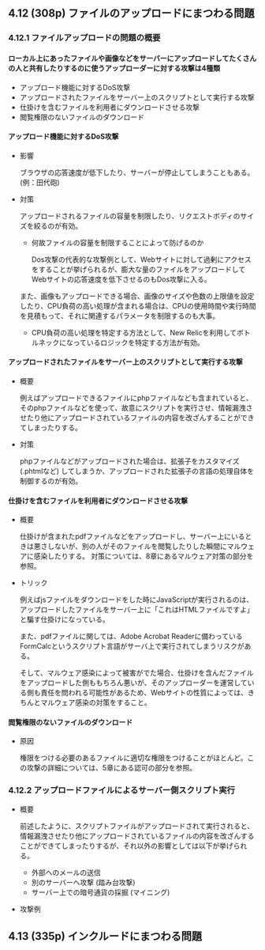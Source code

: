 ## 4.12 (308p) ファイルのアップロードにまつわる問題
### 4.12.1 ファイルアップロードの問題の概要
#### ローカル上にあったファイルや画像などをサーバーにアップロードしてたくさんの人と共有したりするのに使うアップローダーに対する攻撃は4種類
- アップロード機能に対するDoS攻撃
- アップロードされたファイルをサーバー上のスクリプトとして実行する攻撃
- 仕掛けを含むファイルを利用者にダウンロードさせる攻撃
- 閲覧権限のないファイルのダウンロード

#### アップロード機能に対するDoS攻撃
- 影響

  ブラウザの応答速度が低下したり、サーバーが停止してしまうこともある。(例：田代砲)
- 対策

  アップロードされるファイルの容量を制限したり、リクエストボディのサイズを絞るのが有効。
  - 何故ファイルの容量を制限することによって防げるのか

    Dos攻撃の代表的な攻撃例として、Webサイトに対して過剰にアクセスをすることが挙げられるが、膨大な量のファイルをアップロードしてWebサイトの応答速度を低下させるのもDos攻撃に入る。

  また、画像もアップロードできる場合、画像のサイズや色数の上限値を設定したり、CPU負荷の高い処理が含まれる場合は、CPUの使用時間や実行時間を見積もって、それに関連するパラメータを制限するのも大事。
  - CPU負荷の高い処理を特定する方法として、New Relicを利用してボトルネックになっているロジックを特定する方法が有効。

#### アップロードされたファイルをサーバー上のスクリプトとして実行する攻撃

  - 概要

    例えばアップロードできるファイルにphpファイルなども含まれていると、そのphpファイルなどを使って、故意にスクリプトを実行させ、情報漏洩させたり他にアップロードされているファイルの内容を改ざんすることができてしまったりする。

  - 対策

    phpファイルなどがアップロードされた場合は、拡張子をカスタマイズ (.phtmlなど) してしまうか、アップロードされた拡張子の言語の処理自体を制御するのが有効。

#### 仕掛けを含むファイルを利用者にダウンロードさせる攻撃

  - 概要

    仕掛けが含まれたpdfファイルなどをアップロードし、サーバー上にいるときは悪さしないが、別の人がそのファイルを閲覧したりした瞬間にマルウェアに感染したりする。
    対策については、8章にあるマルウェア対策の部分を参照。

  - トリック

    例えばjsファイルをダウンロードをした時にJavaScriptが実行されるのは、アップロードしたファイルをサーバー上に「これはHTMLファイルですよ」と騙す仕掛けになっている。

    また、pdfファイルに関しては、Adobe Acrobat Readerに備わっているFormCalcというスクリプト言語がサーバ上で実行されてしまうリスクがある。

    そして、マルウェア感染によって被害がでた場合、仕掛けを含んだファイルをアップロードした側ももちろん悪いが、そのアップローダーを運営している側も責任を問われる可能性があるため、Webサイトの性質によっては、きちんとマルウェア感染の対策をすること。

#### 閲覧権限のないファイルのダウンロード

  - 原因

    権限をつける必要のあるファイルに適切な権限をつけることがほとんど。この攻撃の詳細については、5章にある認可の部分を参照。

### 4.12.2 アップロードファイルによるサーバー側スクリプト実行

  - 概要

    前述したように、スクリプトファイルがアップロードされて実行されると、情報漏洩させたり他にアップロードされているファイルの内容を改ざんすることができてしまったりするが、それ以外の影響としては以下が挙げられる。
    - 外部へのメールの送信
    - 別のサーバーへ攻撃 (踏み台攻撃)
    - サーバー上での暗号通貨の採掘 (マイニング)

  - 攻撃例

## 4.13 (335p) インクルードにまつわる問題